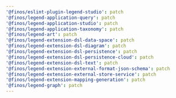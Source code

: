 ```yaml
---
'@finos/eslint-plugin-legend-studio': patch
'@finos/legend-application-query': patch
'@finos/legend-application-studio': patch
'@finos/legend-application-taxonomy': patch
'@finos/legend-art': patch
'@finos/legend-extension-dsl-data-space': patch
'@finos/legend-extension-dsl-diagram': patch
'@finos/legend-extension-dsl-persistence': patch
'@finos/legend-extension-dsl-persistence-cloud': patch
'@finos/legend-extension-dsl-text': patch
'@finos/legend-extension-external-format-json-schema': patch
'@finos/legend-extension-external-store-service': patch
'@finos/legend-extension-mapping-generation': patch
'@finos/legend-graph': patch
---
```

